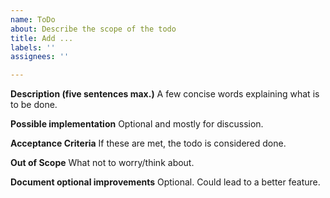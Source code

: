 ```yaml
---
name: ToDo
about: Describe the scope of the todo
title: Add ...
labels: ''
assignees: ''

---
```


**Description (five sentences max.)**
A few concise words explaining what is to be done.

**Possible implementation**
Optional and mostly for discussion.

**Acceptance Criteria**
If these are met, the todo is considered done.

**Out of Scope**
What not to worry/think about.

**Document optional improvements** 
Optional. Could lead to a better feature.

